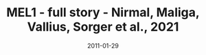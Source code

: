 ---
title: MEL1 - full story - Nirmal, Maliga, Vallius, Sorger et al., 2021
image: https://labsyspharm.github.io/HTA-MELATLAS-1/images/thumbnail-MEL1-full-story.jpg
date: '2011-01-29'
minerva_link: https://labsyspharm.github.io/HTA-MELATLAS-1/stories/MEL1-full-story.html
info_link: null
show_page_link: false
---
